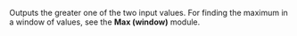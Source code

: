
[comment]: # (TimeSeriesCanvasModule)
Outputs the greater one of the two input values. For finding the maximum in a window of values, see the **Max (window)** module.